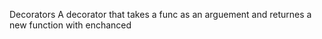 Decorators
A decorator that takes a func as an arguement and returnes a new function with enchanced 
